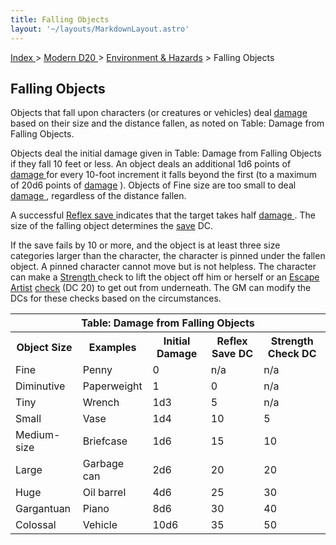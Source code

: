 ```yaml
---
title: Falling Objects
layout: '~/layouts/MarkdownLayout.astro'
---
```


[ Index ](/) > [ Modern D20 ](/modern.d20.srd) > [ Environment & Hazards](/modern.d20.srd/environment.hazards) > Falling Objects

##  Falling Objects

Objects that fall upon characters (or creatures or vehicles) deal [ damage](/modern.d20.srd/combat/damage) based on their size and the distance fallen,
as noted on Table: Damage from Falling Objects.

Objects deal the initial damage given in Table: Damage from Falling Objects if
they fall 10 feet or less. An object deals an additional 1d6 points of [damage ](/modern.d20.srd/combat/damage) for every 10-foot increment it falls
beyond the first (to a maximum of 20d6 points of [ damage](/modern.d20.srd/combat/damage) ). Objects of Fine size are too small to deal
[ damage ](/modern.d20.srd/combat/damage) , regardless of the distance fallen.

A successful [ Reflex save ](/modern.d20.srd/basics/saving.throws) indicates
that the target takes half [ damage ](/modern.d20.srd/combat/damage) . The
size of the falling object determines the [ save](/modern.d20.srd/basics/saving.throws) DC.

If the save fails by 10 or more, and the object is at least three size
categories larger than the character, the character is pinned under the fallen
object. A pinned character cannot move but is not helpless. The character can
make a [ Strength ](/modern.d20.srd/basics/ability.scores) check to lift the
object off him or herself or an [ Escape Artist](/modern.d20.srd/skills/escape.artist) [ check](/modern.d20.srd/skills/skill.basics.php#skill) (DC 20) to get out from
underneath. The GM can modify the DCs for these checks based on the
circumstances.


<table> <tr> <th colspan="5"> Table: Damage from Falling Objects </th> </tr> <tr> <th> Object Size </th> <th> Examples </th> <th> Initial Damage </th> <th> Reflex Save DC </th> <th> Strength Check DC </th> </tr> <tr> <td> Fine </td> <td> Penny </td> <td> 0 </td> <td> n/a </td> <td> n/a </td> </tr> <tr class="shaded"> <td> Diminutive </td> <td> Paperweight </td> <td> 1 </td> <td> 0 </td> <td> n/a </td> </tr> <tr> <td> Tiny </td> <td> Wrench </td> <td> 1d3 </td> <td> 5 </td> <td> n/a </td> </tr> <tr class="shaded"> <td> Small </td> <td> Vase </td> <td> 1d4 </td> <td> 10 </td> <td> 5 </td> </tr> <tr> <td> Medium-size </td> <td> Briefcase </td> <td> 1d6 </td> <td> 15 </td> <td> 10 </td> </tr> <tr class="shaded"> <td> Large </td> <td> Garbage can </td> <td> 2d6 </td> <td> 20 </td> <td> 20 </td> </tr> <tr> <td> Huge </td> <td> Oil barrel </td> <td> 4d6 </td> <td> 25 </td> <td> 30 </td> </tr> <tr class="shaded"> <td> Gargantuan </td> <td> Piano </td> <td> 8d6 </td> <td> 30 </td> <td> 40 </td> </tr> <tr> <td> Colossal </td> <td> Vehicle </td> <td> 10d6 </td> <td> 35 </td> <td> 50 </td> </tr> </table>


